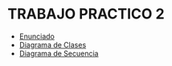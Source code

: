 # TRABAJO PRACTICO 2
- [Enunciado](./EnunciadoTP2.pdf)
- [Diagrama de Clases]()
- [Diagrama de Secuencia]()
